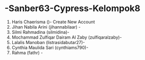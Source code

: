 # -Sanber63-Cypress-Kelompok8

1. Haris Chaerisma ()- Create New Account
2. Jihan Nabila Arini (jihannabilaar) -
3. Silmi Rahmadina (silmidina)-
4. Mochammad Zulfiqar Dairam Al Zaby (zulfiqaralzaby)- 
5. Lalalis Manoban (listrasidabutar27)-
6. Cynthia Maulida Sari (cynthiams790)- 
7. Rahma (fathr) - 
